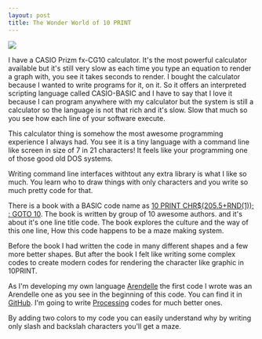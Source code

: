 ```yaml
---
layout: post
title: The Wonder World of 10 PRINT
---
```


![](https://raw.githubusercontent.com/pmkary/pmkary.github.io/master/Graphics/Blog/The%20Wonder%20Wold%20Of%2010%20Print/10PRINT-800x200.png)

I have a CASIO Prizm fx-CG10 calculator. It's the most powerful calculator available but it's still very slow as each time you type an equation to render a graph with, you see it takes seconds to render. I bought the calculator because I wanted to write programs for it, on it. So it offers an interpreted scripting language called CASIO-BASIC and I have to say that I love it because I can program anywhere with my calculator but the system is still a calculator so the language is not that rich and it's slow. Slow that much so you see how each line of your software execute. <br>

This calculator thing is somehow the most awesome programming experience I always had. You see it is a tiny language with a command line like screen in size of 7 in 21 characters! It feels like your programming one of those good old DOS systems.<br>

Writing command line interfaces withtout any extra library is what I like so much. You learn who to draw things with only characters and you write so much pretty code for that.<br>

There is a book with a BASIC code name as [10 PRINT CHR$(205.5+RND(1)); : GOTO 10](http://10print.org/). The book is written by group of 10 awesome authors. and it's about it's one line title code. The book explores the culture and the way of this one line, How this code happens to be a maze making system.<br>

Before the book I had written the code in many different shapes and a few more better shapes. But after the book I felt like writing some complex codes to create modern codes for rendering the character like graphic in 10PRINT. <br>

As I'm developing my own language [Arendelle](http://web.arendelle.org) the first code I wrote was an Arendelle one as you see in the beginning of this code. You can find it in [GitHub](http://github.com/pmkary/10print). I'm going to write [Processing](http://processing.org) codes for much better ones. <br>

By adding two colors to my code you can easily understand why by writing only slash and backslah characters you'll get a maze.
